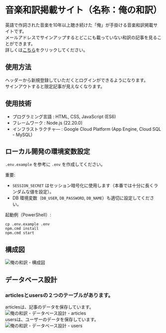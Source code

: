 # 音楽和訳掲載サイト（名称：俺の和訳）
英語で作詞された音楽を10年以上聴き続けた「俺」が手掛ける音楽和訳掲載サイトです。<br>
メールアドレスでサインアップするとどこにも載っていない和訳の記事を見ることができます。<br>
詳しくは[こちら](https://across-the-language.uw.r.appspot.com/)をクリックしてください。
## 使用方法
ヘッダーから新規登録していただくとログインができるようになります。<br>
サインアウトすると限定記事が見えなくなります。
## 使用技術
- プログラミング言語 : HTML, CSS, JavaScript (ES6)<br>
- フレームワーク : Node.js (22.20.0)<br>
- インフラストラクチャ― : Google Cloud Platform (App Engine, Cloud SQL - MySQL)

## ローカル開発の環境変数設定
`.env.example` を参考に `.env` を作成してください。

重要:
- `SESSION_SECRET` はセッション暗号化に使用します（本番では十分に長くランダムな値を設定）。
- DB 環境変数（`DB_USER`, `DB_PASSWORD`, `DB_NAME`）も適切に設定してください。

起動例（PowerShell）:
```
cp .env.example .env
npm.cmd install
npm.cmd start
```
## 構成図
![俺の和訳 - 構成図](https://user-images.githubusercontent.com/117279567/222990391-103c73ca-c202-45cf-adaa-d936a7ce4613.jpg)
## データベース設計
### articlesとusersの２つのテーブルがあります。
articlesは、記事のデータを保存しています。<br>
![俺の和訳 - データベース設計 - articles](https://user-images.githubusercontent.com/117279567/223346098-ead26595-b13b-44bb-9e0d-ce6e8facde71.jpg)<br>
usersは、ユーザーのデータを保存しています。<br>
![俺の和訳 - データベース設計 - users](https://user-images.githubusercontent.com/117279567/223346122-4baf984a-53e4-45a5-bc2c-8029708e2ff4.jpg)
